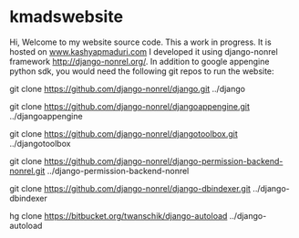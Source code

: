 kmadswebsite
============

Hi, Welcome to my website source code. This a work in progress. It is hosted on www.kashyapmaduri.com
I developed it using django-nonrel framework <http://django-nonrel.org/>.
In addition to google appengine python sdk, you would need the following git repos to run the website:

git clone https://github.com/django-nonrel/django.git ../django

git clone https://github.com/django-nonrel/djangoappengine.git ../djangoappengine

git clone https://github.com/django-nonrel/djangotoolbox.git ../djangotoolbox

git clone https://github.com/django-nonrel/django-permission-backend-nonrel.git ../django-permission-backend-nonrel

git clone https://github.com/django-nonrel/django-dbindexer.git ../django-dbindexer

hg clone https://bitbucket.org/twanschik/django-autoload ../django-autoload

